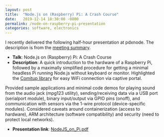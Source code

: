 ```yaml
---
layout: post
title:  "Node.js on (Raspberry) Pi: A Crash Course"
date:   2019-12-14 18:30:00 -0800
permalink: /node-on-raspberry-pi-presentation
categories: software, electronics
---
```


I recently delivered the following half-hour presentation at pdxnode. The description is from the [meeting summary](https://github.com/PDXNode/pdxnode/blob/master/archive/2019-dec/index.md).

* **Talk**: Node.js on (Raspberry) Pi: A Crash Course
* **Description**: A quick introduction to the hardware of a Raspberry Pi, followed by a maximally simplified procedure for getting a minimal headless Pi running Node.js without keyboard or monitor. Highlighted the [Comitup library](https://github.com/davesteele/comitup) for easy WiFi connection via captive portal.

Provided sample applications and minimal code demos for playing sound from the audio jack (mpg123 utility), sending/receiving data via a USB port (serialport module), binary input/output via GPIO pins (onoff), and communication with sensors via the 1-wire protocol (device-specific modules). Considered caveats around containerization (access to hardware), ARM architecture (software compatibility) and security (need to protect local networks).

* **Presentation link**: [NodeJS_on_Pi.pdf](https://github.com/MBerka/presentations/blob/master/node-on-pi/NodeJS_on_Pi.pdf)